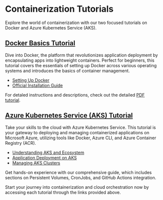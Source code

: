# Containerization Tutorials

Explore the world of containerization with our two focused tutorials on Docker and Azure Kubernetes Service (AKS).

## [Docker Basics Tutorial](./Docker-Basics)

Dive into Docker, the platform that revolutionizes application deployment by encapsulating apps into lightweight containers. Perfect for beginners, this tutorial covers the essentials of setting up Docker across various operating systems and introduces the basics of container management.

- [Setting Up Docker](./Docker-Basics#setting-up-docker)
- [Official Installation Guide](https://docs.docker.com/get-docker/)

For detaled instructions and descriptions, check out the detailed [PDF tutorial](./Docker-Basics/docker-tutorial.pdf).

## [Azure Kubernetes Service (AKS) Tutorial](./Azure-Kubernetes-Service)

Take your skills to the cloud with Azure Kubernetes Service. This tutorial is your gateway to deploying and managing containerized applications on Microsoft Azure, utilizing tools like Docker, Azure CLI, and Azure Container Registry (ACR).

- [Understanding AKS and Ecosystem](./Azure-Kubernetes-Service#understanding-aks-and-ecosystem)
- [Application Deployment on AKS](./Azure-Kubernetes-Service#application-deployment-on-aks)
- [Managing AKS Clusters](./Azure-Kubernetes-Service#managing-aks-clusters)

Get hands-on experience with our comprehensive guide, which includes sections on Persistent Volumes, CronJobs, and GitHub Actions integration.

Start your journey into containerization and cloud orchestration now by accessing each tutorial through the links provided above.


